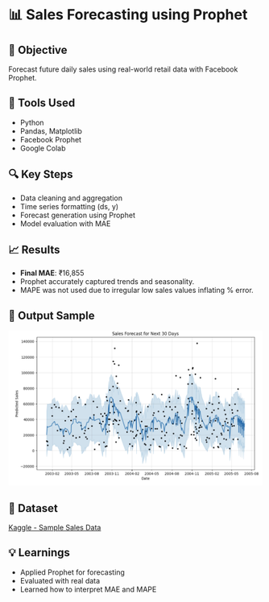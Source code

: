# 📊 Sales Forecasting using Prophet

## 🚀 Objective  
Forecast future daily sales using real-world retail data with Facebook Prophet.

## 🧰 Tools Used  
- Python  
- Pandas, Matplotlib  
- Facebook Prophet  
- Google Colab  

## 🔍 Key Steps  
- Data cleaning and aggregation  
- Time series formatting (ds, y)  
- Forecast generation using Prophet  
- Model evaluation with MAE

## 📈 Results  
- **Final MAE**: ₹16,855  
- Prophet accurately captured trends and seasonality.  
- MAPE was not used due to irregular low sales values inflating % error.

## 📎 Output Sample  
![Output](Output.png)

## 📁 Dataset  
[Kaggle - Sample Sales Data](https://www.kaggle.com/datasets/kyanyoga/sample-sales-data)

## 💡 Learnings  
- Applied Prophet for forecasting  
- Evaluated with real data  
- Learned how to interpret MAE and MAPE
